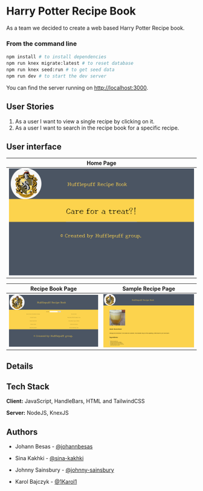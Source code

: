 # Harry Potter Recipe Book

As a team we decided to create a web based Harry Potter Recipe book.

### From the command line

```bash
npm install # to install dependencies
npm run knex migrate:latest # to reset database
npm run knex seed:run # to get seed data
npm run dev # to start the dev server
```

You can find the server running on [http://localhost:3000](http://localhost:3000).

## User Stories
1. As a user I want to view a single recipe by clicking on it.
2. As a user I want to search in the recipe book for a specific recipe.

## User interface

Home Page|
------------------------------------|
![Homepage](docs/homePage.PNG)|

Recipe Book Page|Sample Recipe Page
------------------------------------|------------------------------
![RecipeBookPage](docs/recipeBookPage.PNG)|![SampleRecipePage](docs/sampleRecipe.PNG)


## Details

## Tech Stack
**Client:** JavaScript, HandleBars, HTML and TailwindCSS

**Server:** NodeJS, KnexJS

## Authors
- Johann Besas - [@johannbesas](https://github.com/johannbesas)

- Sina Kakhki - [@sina-kakhki](https://github.com/sina-kakhki)

- Johnny Sainsbury - [@johnny-sainsbury](https://github.com/johnny-sainsbury)

- Karol Bajczyk - [@1Karol1](https://github.com/1Karol1)
